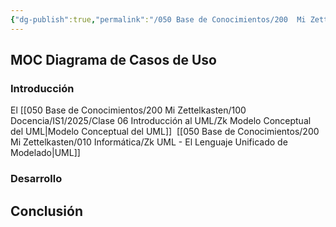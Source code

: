 ```yaml
---
{"dg-publish":true,"permalink":"/050 Base de Conocimientos/200  Mi Zettelkasten/100 Docencia/IS1/2025/Clase 09 Diagrama de Casos de Uso/Zk !MOC Diagrama de Casos de Uso/","tags":["digitalGarden","moc","UML","casosDeUso"]}
---
```


## MOC Diagrama de Casos de Uso

### Introducción

El [[050 Base de Conocimientos/200  Mi Zettelkasten/100 Docencia/IS1/2025/Clase 06 Introducción al UML/Zk Modelo Conceptual del UML\|Modelo Conceptual del UML]] 
[[050 Base de Conocimientos/200  Mi Zettelkasten/010 Informática/Zk UML - El Lenguaje Unificado de Modelado\|UML]]

### Desarrollo

## Conclusión

